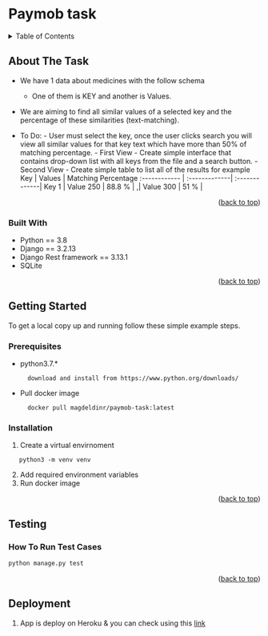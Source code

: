 # Paymob task

<!-- TABLE OF CONTENTS -->
<details>
  <summary>Table of Contents</summary>
  <ol>
    <li>
      <a href="#about-the-task">About The task</a>
      <ul>
        <li><a href="#built-with">Built With</a></li>
      </ul>
    </li>
    <li>
      <a href="#installation">Installation</a>
    </li>
    <li><a href="#testing">Testing</a></li>
    <li><a href="#deployment">Deployment</a></li>
  </ol>
</details>

<!-- ABOUT THE Task -->

## About The Task

- We have 1 data about medicines with the follow schema
  - One of them is KEY and another is Values.
- We are aiming to find all similar values of a selected key and the percentage of these similarities (text-matching).

- To Do: - User must select the key, once the user clicks search you will view all similar values for that key text which have more than 50% of matching percentage. - First View - Create simple interface that contains drop-down list with all keys from the file and a search button. - Second View - Create simple table to list all of the results for example
  Key | Values | Matching Percentage
  :------------ | :-------------| :-------------|
  Key 1 | Value 250 | 88.8 % |
   ,| Value 300 | 51 % |

<p align="right">(<a href="#top">back to top</a>)</p>

### Built With

- Python == 3.8
- Django == 3.2.13
- Django Rest framework == 3.13.1
- SQLite

<p align="right">(<a href="#top">back to top</a>)</p>

<!-- GETTING STARTED -->

## Getting Started

To get a local copy up and running follow these simple example steps.

### Prerequisites

- python3.7.\*
  ```
    download and install from https://www.python.org/downloads/
  ```
- Pull docker image
  ```
    docker pull magdeldinr/paymob-task:latest
  ```

### Installation

1. Create a virtual envirnoment

```
   python3 -m venv venv
```

2. Add required environment variables
3. Run docker image

<p align="right">(<a href="#top">back to top</a>)</p>

<!-- TESTING -->

## Testing

### How To Run Test Cases

```sh
python manage.py test
```

<p align="right">(<a href="#top">back to top</a>)</p>

<!-- Deployment -->

## Deployment

1. App is deploy on Heroku & you can check using this [link](https://serene-springs-42525.herokuapp.com/)
